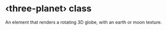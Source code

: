 # ‹three-planet› class

An element that renders a rotating 3D globe, with an earth or moon texture.
